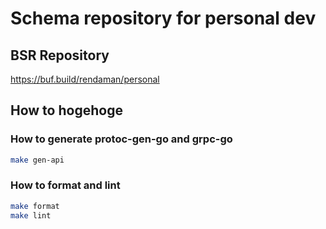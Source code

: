 # Schema repository for personal dev

## BSR Repository

<https://buf.build/rendaman/personal>

## How to hogehoge

### How to generate protoc-gen-go and grpc-go

```zsh
make gen-api
```

### How to format and lint

```zsh
make format
make lint
```
